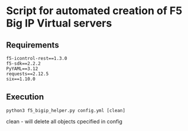 # Script for automated creation of F5 Big IP Virtual servers

## Requirements
```
f5-icontrol-rest==1.3.0
f5-sdk==2.2.2
PyYAML==3.12
requests==2.12.5
six==1.10.0
```
## Execution

```
python3 f5_bigip_helper.py config.yml [clean]
```
clean - will delete all objects cpecified in config
